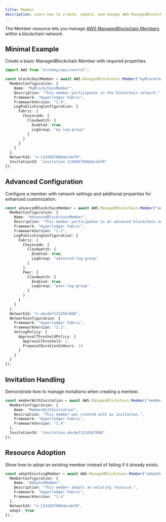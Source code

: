 ```yaml
---
title: Member
description: Learn how to create, update, and manage AWS ManagedBlockchain Members using Alchemy Cloud Control.
---
```



The Member resource lets you manage [AWS ManagedBlockchain Members](https://docs.aws.amazon.com/managedblockchain/latest/userguide/) within a blockchain network.

## Minimal Example

Create a basic ManagedBlockchain Member with required properties.

```ts
import AWS from "alchemy/aws/control";

const blockchainMember = await AWS.ManagedBlockchain.Member("myBlockchainMember", {
  MemberConfiguration: {
    Name: "MyBlockchainMember",
    Description: "This member participates in the blockchain network.",
    Framework: "Hyperledger Fabric",
    FrameworkVersion: "1.4",
    LogPublishingConfiguration: {
      Fabric: {
        Chaincode: {
          Cloudwatch: {
            Enabled: true,
            LogGroup: "my-log-group"
          }
        }
      }
    }
  },
  NetworkId: "n-1234567890abcdef0",
  InvitationId: "invitation-1234567890abcdef0"
});
```

## Advanced Configuration

Configure a member with network settings and additional properties for enhanced customization.

```ts
const advancedBlockchainMember = await AWS.ManagedBlockchain.Member("advancedBlockchainMember", {
  MemberConfiguration: {
    Name: "AdvancedBlockchainMember",
    Description: "This member participates in an advanced blockchain network configuration.",
    Framework: "Hyperledger Fabric",
    FrameworkVersion: "2.2",
    LogPublishingConfiguration: {
      Fabric: {
        Chaincode: {
          Cloudwatch: {
            Enabled: true,
            LogGroup: "advanced-log-group"
          }
        },
        Peer: {
          Cloudwatch: {
            Enabled: true,
            LogGroup: "peer-log-group"
          }
        }
      }
    }
  },
  NetworkId: "n-abcdef1234567890",
  NetworkConfiguration: {
    Framework: "Hyperledger Fabric",
    FrameworkVersion: "2.2",
    VotingPolicy: {
      ApprovalThresholdPolicy: {
        ApprovalThreshold: 2,
        ProposalDurationInHours: 24
      }
    }
  }
});
```

## Invitation Handling

Demonstrate how to manage invitations when creating a member.

```ts
const memberWithInvitation = await AWS.ManagedBlockchain.Member("memberWithInvitation", {
  MemberConfiguration: {
    Name: "MemberWithInvitation",
    Description: "This member was created with an invitation.",
    Framework: "Hyperledger Fabric",
    FrameworkVersion: "1.4"
  },
  InvitationId: "invitation-abcdef1234567890"
});
```

## Resource Adoption

Show how to adopt an existing member instead of failing if it already exists.

```ts
const adoptExistingMember = await AWS.ManagedBlockchain.Member("adoptExistingMember", {
  MemberConfiguration: {
    Name: "AdoptedMember",
    Description: "This member adopts an existing resource.",
    Framework: "Hyperledger Fabric",
    FrameworkVersion: "1.4"
  },
  NetworkId: "n-1234567890abcdef0",
  adopt: true
});
```
